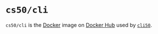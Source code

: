 # `cs50/cli`

`cs50/cli` is the [Docker](../../docker) image on [Docker Hub](https://hub.docker.com/r/cs50/cli) used by [`cli50`](../cli50).
